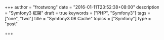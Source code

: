 +++
author = "frostwong"
date = "2016-01-11T23:52:38+08:00"
description = "Symfony3 框架"
draft = true
keywords = ["PHP", "Symfony3"]
tags = ["one", "two"]
title = "Symfony3 08 Cache"
topics = ["Symfony"]
type = "post"

+++

